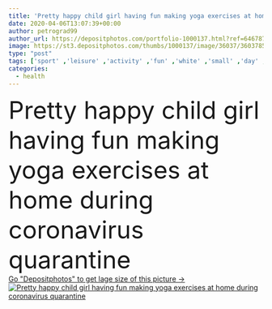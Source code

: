 ```yaml
---
title: 'Pretty happy child girl having fun making yoga exercises at home during coronavirus quarantine'
date: 2020-04-06T13:07:39+00:00
author: petrograd99
author_url: https://depositphotos.com/portfolio-1000137.html?ref=64678756
image: https://st3.depositphotos.com/thumbs/1000137/image/36037/360378586/api_thumb_450.jpg?forcejpeg=true
type: "post"
tags: ['sport' ,'leisure' ,'activity' ,'fun' ,'white' ,'small' ,'day' ,'happy' ,'one' ,'girl' ,'summer' ,'people' ,'relaxation' ,'laughing' ,'joy' ,'spring' ,'cute' ,'caucasian' ,'health' ,'healthy' ,'child' ,'little' ,'healthcare' ,'childhood' ,'hands' ,'kid' ,'pose' ,'adorable' ,'relax' ,'interior' ,'home' ,'lifestyle' ,'fit' ,'fitness' ,'indoors' ,'gymnastics' ,'exercise' ,'floor' ,'leg' ,'isolation' ,'wellness' ,'yoga' ,'Aerobic' ,'yogi' ,'quarantine' ,'coronavirus' ,'pilates pose' ,'posture practice' ,'covid 19' ,'selfisolation' ]
categories: 
  - health
---
```

<div aling="center">
            <font size="60"> Pretty happy child girl having fun making yoga exercises at home during coronavirus quarantine</font>   
</div>
<div>
    <a href='https://st3.depositphotos.com/thumbs/1000137/image/36037/360378586/api_thumb_450.jpg?forcejpeg=true?ref=64678756' target=_blank > Go "Depositphotos" to get lage size of this picture ->
        <img href='https://st3.depositphotos.com/thumbs/1000137/image/36037/360378586/api_thumb_450.jpg?forcejpeg=true?ref=64678756' src='https://st3.depositphotos.com/1000137/36037/i/950/depositphotos_360378586-stock-photo-pretty-happy-child-girl-having.jpg?forcejpeg=true' alt='Pretty happy child girl having fun making yoga exercises at home during coronavirus quarantine' >
    </a>
</div>

